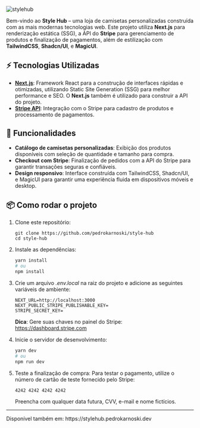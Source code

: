 ![stylehub](https://github.com/user-attachments/assets/2bc923f7-ac03-4ce9-9614-96e50070809e)

Bem-vindo ao **Style Hub** – uma loja de camisetas personalizadas construída com as mais modernas tecnologias web. Este projeto utiliza **Next.js** para renderização estática (SSG), a API do **Stripe** para gerenciamento de produtos e finalização de pagamentos, além de estilização com **TailwindCSS**, **Shadcn/UI**, e **MagicUI**.

## ⚡️ Tecnologias Utilizadas

- **[Next.js](https://nextjs.org/)**: Framework React para a construção de interfaces rápidas e otimizadas, utilizando Static Site Generation (SSG) para melhor performance e SEO. O **Next.js** também é utilizado para construir a API do projeto.
- **[Stripe API](https://stripe.com/docs/api)**: Integração com o Stripe para cadastro de produtos e processamento de pagamentos.

## 🚀 Funcionalidades

- **Catálogo de camisetas personalizadas**: Exibição dos produtos disponíveis com seleção de quantidade e tamanho para compra.
- **Checkout com Stripe**: Finalização de pedidos com a API do Stripe para garantir transações seguras e confiáveis.
- **Design responsivo**: Interface construída com TailwindCSS, Shadcn/UI, e MagicUI para garantir uma experiência fluida em dispositivos móveis e desktop.

## 📦 Como rodar o projeto

1. Clone este repositório:
   ```
   git clone https://github.com/pedrokarnoski/style-hub
   cd style-hub
   ```

2. Instale as dependências:
   ```bash
   yarn install
   # ou
   npm install
   ```
   
3. Crie um arquivo *.env.local* na raiz do projeto e adicione as seguintes variáveis de ambiente:
   ```
   NEXT_URL=http://localhost:3000
   NEXT_PUBLIC_STRIPE_PUBLISHABLE_KEY=
   STRIPE_SECRET_KEY=
   ```
   **Dica**: Gere suas chaves no painel do Stripe: https://dashboard.stripe.com
  
4. Inicie o servidor de desenvolvimento:
    ```bash
    yarn dev
    # ou
    npm run dev
    ```

5. Teste a finalização de compra: Para testar o pagamento, utilize o número de cartão de teste fornecido pelo Stripe:
    ```
    4242 4242 4242 4242
    ```
    Preencha com qualquer data futura, CVV, e-mail e nome fictícios.

<hr>
Disponível também em: https://stylehub.pedrokarnoski.dev
